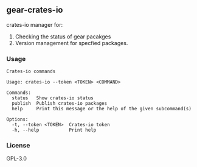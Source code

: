 ## gear-crates-io

crates-io manager for:

1. Checking the status of gear pacakges
2. Version management for specfied packages.

### Usage

```
Crates-io commands

Usage: crates-io --token <TOKEN> <COMMAND>

Commands:
  status   Show crates-io status
  publish  Publish crates-io packages
  help     Print this message or the help of the given subcommand(s)

Options:
  -t, --token <TOKEN>  Crates-io token
  -h, --help           Print help
```

### License

GPL-3.0
